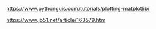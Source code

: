 https://www.pythonguis.com/tutorials/plotting-matplotlib/

https://www.jb51.net/article/163579.htm



